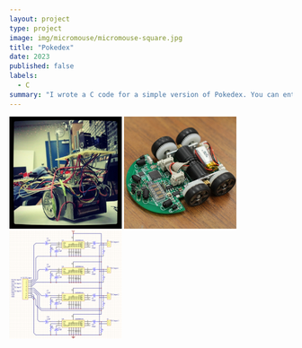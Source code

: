 ```yaml
---
layout: project
type: project
image: img/micromouse/micromouse-square.jpg
title: "Pokedex"
date: 2023
published: false
labels:
  - C
summary: "I wrote a C code for a simple version of Pokedex. You can enter the name of pokemon, nicknames, weight and etc. to be printed to console later."
---
```


<div class="text-center p-4">
  <img width="200px" src="../img/micromouse/micromouse-robot.png" class="img-thumbnail" >
  <img width="200px" src="../img/micromouse/micromouse-robot-2.jpg" class="img-thumbnail" >
  <img width="200px" src="../img/micromouse/micromouse-circuit.png" class="img-thumbnail" >
</div>
